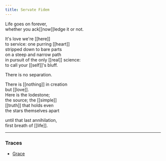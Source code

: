 ```yaml
---
title: Servate Fidem
---
```


Life goes on forever,  
whether you ack[[now]]ledge it or not.  
  
It's love we're [[here]]  
to service: one purring [[heart]]  
stripped down to bare parts  
on a steep and narrow path  
in pursuit of the only [[real]] science:  
to call your [[self]]'s bluff.  
  
There is no separation.  
  
There is [[nothing]] in creation   
but [[love]].  
Here is the lodestone;  
the source; the [[simple]]  
[[truth]] that holds even  
the stars themselves apart  
  
until that last annihilation,  
first breath of [[life]].  

---

### Traces

* [Grace](https://www.youtube.com/watch?v=wUQH-hGjK28)